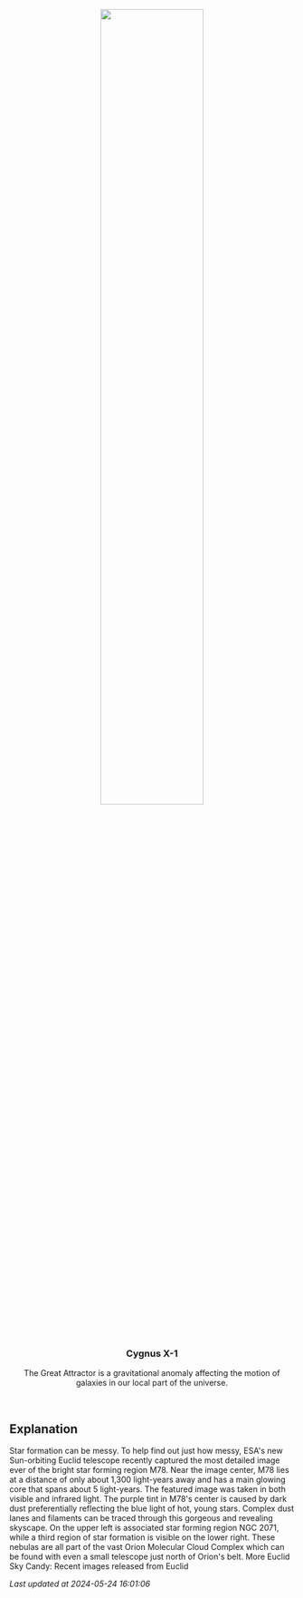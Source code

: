 <p align='center'>
    <img src='https://apod.nasa.gov/apod/image/2405/M78_Euclid_960.jpg' width='60%' />
    <h3 align="center">Cygnus X-1</h3>
    <p align="center">The Great Attractor is a gravitational anomaly affecting the motion of galaxies in our local part of the universe.</p>
</p>
<br/>

Explanation
--
Star formation can be messy. To help find out just how messy, ESA's new Sun-orbiting Euclid telescope recently captured the most detailed image ever of the bright star forming region M78. Near the image center, M78 lies at a distance of only about 1,300 light-years away and has a main glowing core that spans about 5 light-years.  The featured image was taken in both visible and infrared light. The purple tint in M78's center is caused by dark dust preferentially reflecting the blue light of hot, young stars.  Complex dust lanes and filaments can be traced through this gorgeous and revealing skyscape. On the upper left is associated star forming region NGC 2071, while a third region of star formation is visible on the lower right.  These nebulas are all part of the vast Orion Molecular Cloud Complex which can be found with even a small telescope just north of Orion's belt.   More Euclid Sky Candy: Recent images released from Euclid


*Last updated at 2024-05-24 16:01:06*
